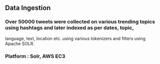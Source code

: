 
## Data Ingestion

###  Over 50000 tweets were collected on various trending topics using hashtags and later indexed as per dates, topic,
language, text, location etc. using various tokenizers and filters using Apache SOLR.

### Platform : Solr, AWS EC3

